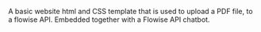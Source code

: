 A basic website html and CSS template that is used to upload a PDF file, to a flowise API. Embedded together with a Flowise API chatbot. 
